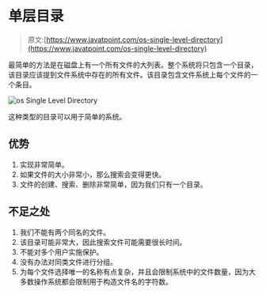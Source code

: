 # 单层目录

> 原文:[https://www.javatpoint.com/os-single-level-directory](https://www.javatpoint.com/os-single-level-directory)

最简单的方法是在磁盘上有一个所有文件的大列表。整个系统将只包含一个目录，该目录应该提到文件系统中存在的所有文件。该目录包含文件系统上每个文件的一个条目。

![os Single Level Directory](../Images/864ffda297bc2d1fdf6077fa4ec9265d.png)

这种类型的目录可以用于简单的系统。

## 优势

1.  实现非常简单。
2.  如果文件的大小非常小，那么搜索会变得更快。
3.  文件的创建、搜索、删除非常简单，因为我们只有一个目录。

## 不足之处

1.  我们不能有两个同名的文件。
2.  该目录可能非常大，因此搜索文件可能需要很长时间。
3.  不能对多个用户实施保护。
4.  没有办法对同类文件进行分组。
5.  为每个文件选择唯一的名称有点复杂，并且会限制系统中的文件数量，因为大多数操作系统都会限制用于构造文件名的字符数。